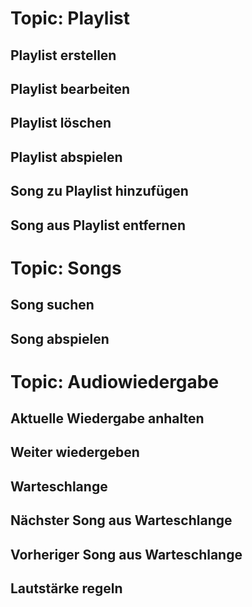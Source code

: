 # Topic: Playlist
## Playlist erstellen

## Playlist bearbeiten

## Playlist löschen

## Playlist abspielen

## Song zu Playlist hinzufügen

## Song aus Playlist entfernen


# Topic: Songs
## Song suchen

## Song abspielen

# Topic: Audiowiedergabe
## Aktuelle Wiedergabe anhalten

## Weiter wiedergeben

## Warteschlange

## Nächster Song aus Warteschlange

## Vorheriger Song aus Warteschlange

## Lautstärke regeln
